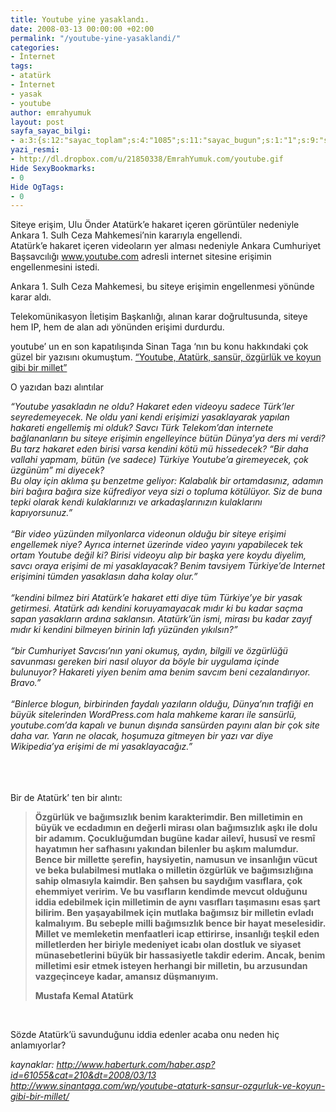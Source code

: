 ```yaml
---
title: Youtube yine yasaklandı.
date: 2008-03-13 00:00:00 +02:00
permalink: "/youtube-yine-yasaklandi/"
categories:
- İnternet
tags:
- atatürk
- İnternet
- yasak
- youtube
author: emrahyumuk
layout: post
sayfa_sayac_bilgi:
- a:3:{s:12:"sayac_toplam";s:4:"1085";s:11:"sayac_bugun";s:1:"1";s:9:"son_okuma";s:10:"1364908286";}
yazi_resmi:
- http://dl.dropbox.com/u/21850338/EmrahYumuk.com/youtube.gif
Hide SexyBookmarks:
- 0
Hide OgTags:
- 0
---
```


Siteye erişim, Ulu Önder Atatürk&#8217;e hakaret içeren görüntüler nedeniyle Ankara 1. Sulh Ceza Mahkemesi&#8217;nin kararıyla engellendi.  
Atatürk&#8217;e hakaret içeren videoların yer alması nedeniyle Ankara Cumhuriyet Başsavcılığı www.youtube.com adresli internet sitesine erişimin engellenmesini istedi.

Ankara 1. Sulh Ceza Mahkemesi, bu siteye erişimin engellenmesi yönünde karar aldı.

Telekomünikasyon İletişim Başkanlığı, alınan karar doğrultusunda, siteye hem IP, hem de alan adı yönünden erişimi durdurdu.

<!--more-->

youtube&#8217; un en son kapatılışında Sinan Taga &#8216;nın bu konu hakkındaki çok güzel bir yazısını okumuştum. <a href="http://www.sinantaga.com/wp/youtube-ataturk-sansur-ozgurluk-ve-koyun-gibi-bir-millet/" rel="bookmark" target="_blank">&#8220;Youtube, Atatürk, sansür, özgürlük ve koyun gibi bir millet&#8221;</a>

O yazıdan bazı alıntılar

<address>
  &#8220;Youtube yasakladın ne oldu? Hakaret eden videoyu sadece Türk’ler seyredemeyecek. Ne oldu yani kendi erişimizi yasaklayarak yapılan hakareti engellemiş mi olduk? Savcı Türk Telekom’dan internete bağlananların bu siteye erişimin engelleyince bütün Dünya’ya ders mi verdi? Bu tarz hakaret eden birisi varsa kendini kötü mü hissedecek? “Bir daha vallahi yapmam, bütün (ve sadece) Türkiye Youtube’a giremeyecek, çok üzgünüm” mi diyecek?
</address>

<address>
  Bu olay için aklıma şu benzetme geliyor: Kalabalık bir ortamdasınız, adamın biri bağıra bağıra size küfrediyor veya sizi o topluma kötülüyor. Siz de buna tepki olarak kendi kulaklarınızı ve arkadaşlarınızın kulaklarını kapıyorsunuz.&#8221;
</address>

<address>
   
</address>

<address>
  &#8220;Bir video yüzünden milyonlarca videonun olduğu bir siteye erişimi engellemek niye? Ayrıca internet üzerinde video yayını yapabilecek tek ortam Youtube değil ki? Birisi videoyu alıp bir başka yere koydu diyelim, savcı oraya erişimi de mi yasaklayacak? Benim tavsiyem Türkiye’de Internet erişimini tümden yasaklasın daha kolay olur.&#8221;
</address>

<address>
   
</address>

<address>
  &#8220;kendini bilmez biri Atatürk’e hakaret etti diye tüm Türkiye’ye bir yasak getirmesi. Atatürk adı kendini koruyamayacak mıdır ki bu kadar saçma sapan yasakların ardına saklansın. Atatürk’ün ismi, mirası bu kadar zayıf mıdır ki kendini bilmeyen birinin lafı yüzünden yıkılsın?&#8221;
</address>

<address>
   
</address>

<address>
  &#8220;bir Cumhuriyet Savcısı’nın yani okumuş, aydın, bilgili ve özgürlüğü savunması gereken biri nasıl oluyor da böyle bir uygulama içinde bulunuyor? Hakareti yiyen benim ama benim savcım beni cezalandırıyor. Bravo.&#8221;
</address>

<address>
   
</address>

<address>
  &#8220;Binlerce blogun, birbirinden faydalı yazıların olduğu, Dünya’nın trafiği en büyük sitelerinden WordPress.com hala mahkeme kararı ile sansürlü, youtube.com’da kapalı ve bunun dışında sansürden payını alan bir çok site daha var. Yarın ne olacak, hoşumuza gitmeyen bir yazı var diye Wikipedia’ya erişimi de mi yasaklayacağız.&#8221;
</address>

<address>
   
</address>

<address>
   
</address>

<address>
   
</address>

Bir de Atatürk&#8217; ten bir alıntı:

> **Özgürlük ve bağımsızlık benim karakterimdir. Ben milletimin en büyük ve ecdadımın en değerli mirası olan bağımsızlık aşkı ile dolu bir adamım. Çocukluğumdan bugüne kadar ailevî, hususî ve resmî hayatımın her safhasını yakından bilenler bu aşkım malumdur. Bence bir millette şerefin, haysiyetin, namusun ve insanlığın vücut ve beka bulabilmesi mutlaka o milletin özgürlük ve bağımsızlığına sahip olmasıyla kaimdir. Ben şahsen bu saydığım vasıflara, çok ehemmiyet veririm. Ve bu vasıfların kendimde mevcut olduğunu iddia edebilmek için milletimin de aynı vasıfları taşımasını esas şart bilirim. Ben yaşayabilmek için mutlaka bağımsız bir milletin evladı kalmalıyım. Bu sebeple milli bağımsızlık bence bir hayat meselesidir. Millet ve memleketin menfaatleri icap ettirirse, insanlığı teşkil eden milletlerden her biriyle medeniyet icabı olan dostluk ve siyaset münasebetlerini büyük bir hassasiyetle takdir ederim. Ancak, benim milletimi esir etmek isteyen herhangi bir milletin, bu arzusundan vazgeçinceye kadar, amansız düşmanıyım.**
> 
> **Mustafa Kemal Atatürk**

<address>
   
</address>

Sözde Atatürk’ü savunduğunu iddia edenler acaba onu neden hiç anlamıyorlar?

<address>
  kaynaklar: <a href="http://www.haberturk.com/haber.asp?id=61055&cat=210&dt=2008/03/13" target="_blank">http://www.haberturk.com/haber.asp?id=61055&cat=210&dt=2008/03/13</a>
</address>

<address>
  <a href="http://www.sinantaga.com/wp/youtube-ataturk-sansur-ozgurluk-ve-koyun-gibi-bir-millet/" target="_blank">http://www.sinantaga.com/wp/youtube-ataturk-sansur-ozgurluk-ve-koyun-gibi-bir-millet/</a>
</address>

<address>
   
</address>

<address>
   
</address>